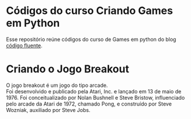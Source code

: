 ﻿# Códigos do curso Criando Games em Python 

Esse repositório reúne códigos do curso de Games em python do blog [código fluente](https://www.codigofluente.com.br/criando-games/games-em-python/).
# Criando o Jogo Breakout

O jogo breakout é um jogo do tipo arcade.<br>
Foi desenvolvido e publicado pela Atari, Inc. e lançado em 13 de maio de 1976.
Foi conceitualizado por Nolan Bushnell e Steve Bristow, influenciado pelo arcade da Atari de 1972, chamado Pong, e construído por Steve Wozniak, auxiliado por Steve Jobs.

